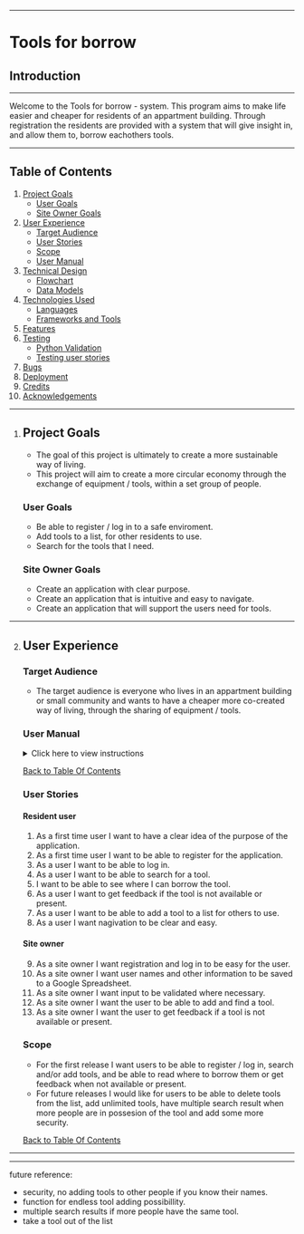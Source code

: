 
-------------------------------------------------------------
# Tools for borrow

## Introduction
<hr>
Welcome to the Tools for borrow - system. This program aims to make life easier and cheaper for residents of an appartment building. Through registration the residents are provided with a system that will give insight in, and allow them to, borrow eachothers tools. 
<hr>

## Table of Contents
1. [Project Goals](#project-goals)
    - [User Goals](#user-goals)
    - [Site Owner Goals](#site-owner-goals)
2. [User Experience](#user-experience)
    - [Target Audience](#target-audience)
    - [User Stories](#user-stories)
    - [Scope](#scope)
    - [User Manual](#user-manual)
3. [Technical Design](#technical-design)
    - [Flowchart](#flowchart)
    - [Data Models](#data-models)   
4. [Technologies Used](#technologies-used)
    - [Languages](#languages)
    - [Frameworks and Tools](#frameworks-and-tools)
5. [Features](#features)
6. [Testing](#validation)
    - [Python Validation](#Python-validation)
    - [Testing user stories](#testing-user-stories)
8. [Bugs](#Bugs)
10. [Deployment](#deployment)
11. [Credits](#credits)
12. [Acknowledgements](#acknowledgements)
<hr>

1. ## Project Goals
    - The goal of this project is ultimately to create a more sustainable way of living.
    - This project will aim to create a more circular economy through the exchange of equipment / tools, within a set group of people.

    ### User Goals
    - Be able to register / log in to a safe enviroment.
    - Add tools to a list, for other residents to use.
    - Search for the tools that I need.

    ### Site Owner Goals
    - Create an application with clear purpose.
    - Create an application that is intuitive and easy to navigate.
    - Create an application that will support the users need for tools.
<hr>

2. ## User Experience
    ### Target Audience
    - The target audience is everyone who lives in an appartment building or small community and wants to have a cheaper more co-created way of living, through the sharing of equipment / tools. 

    ### User Manual

    <details><summary>Click here to view instructions</summary>

    #### start menu
    After the welcome message in the start menu, the user is presented with two option. The first option will take the user into registration. The second option will take the user straight to log in. The user is aksed to choose either '1' or '2'.
    1. registration
    2. log in
    #### Registration
    With this option chosen, the user will enter a series of questions. The question are, first name, last name, phone number and unique password. Details on what to fill in will be stated in the moment. This input will all be registrated in a google sppreadsheet. 
    #### Log in
    With this option chosen, the user will have to enter last name and unique password for authentication. This information is pulled from the google spreadsheet during registration first time visisting. After log in, the user will enter the main menu.
    #### Main menu
    When entering the main menu, the user will be presented with 3 options. From here the user can interact with the main function, that is, to either add a tool, for other neighbours to find and borrow, to search for a tool that the user would like to borrow, or to exit the system entirely.
    1. add tool
    2. search tool
    3. exit
    #### Add tool
    In this add function, the user will be asked again to enter their last name. This is to make sure the tools added, are added in the right place. Then the user can add the name of the tool. This will then be updated in the spreadsheet and the user will get an overview of the tools they have logged. 
    #### Search tool
    In this section, the user will be asked to provide the name of the tool they are looking for. If the tool is found, the program will return a full name and number of the neighbour in possession of the tool. You will then be able to contact your neighbour, to ask for the tool.
    if not found, the user will be asked if they want to do another search or not. If chosen not, they will go back to the menu.
    #### Exit
    Exit will take you out of the system entirely.

    </details>

    [Back to Table Of Contents](#table-of-contents)

    ### User Stories
    #### Resident user
    1. As a first time user I want to have a clear idea of the purpose of the application. 
    2. As a first time user I want to be able to register for the application.
    3. As a user I want to be able to log in.
    4. As a user I want to be able to search for a tool.
    5. I want to be able to see where I can borrow the tool.
    6. As a user I want to get feedback if the tool is not available or present.
    7. As a user I want to be able to add a tool to a list for others to use.
    8. As a user I want nagivation to be clear and easy.
    #### Site owner
    9. As a site owner I want registration and log in to be easy for the user.
    10. As a site owner I want user names and other information to be saved to a Google Spreadsheet.
    11. As a site owner I want input to be validated where necessary.
    12. As a site owner I want the user to be able to add and find a tool.
    13. As a site owner I want the user to get feedback if a tool is not available or present. 

    ### Scope
    - For the first release I want users to be able to register / log in, search and/or add tools, and be able to read where to borrow them or get feedback when not available or present.
    - For future releases I would like for users to be able to delete tools from the list, add unlimited tools, have multiple search result when more people are in possesion of the tool and add some more security.  
    
    [Back to Table Of Contents](#table-of-contents)
<hr>   





<hr>

future reference:
- security, no adding tools to other people if you know their names. 
- function for endless tool adding possibillity.
- multiple search results if more people have the same tool.
- take a tool out of the list
